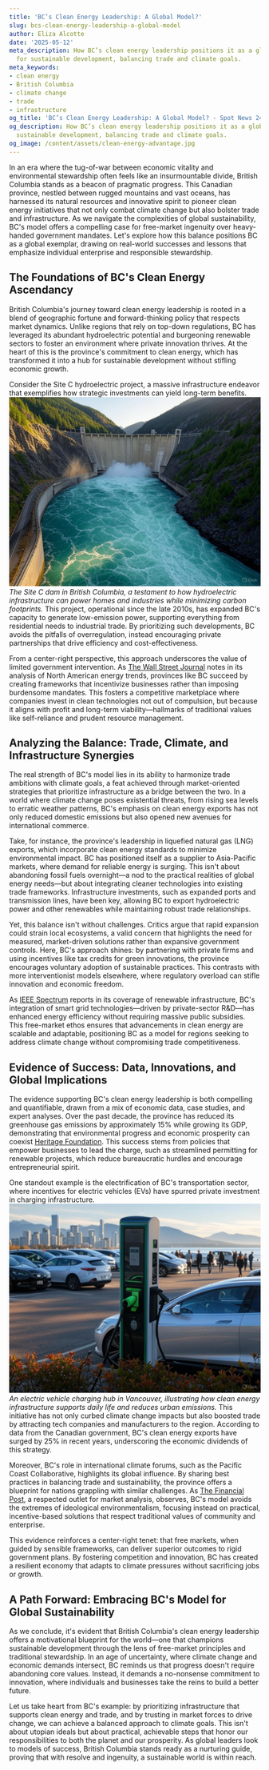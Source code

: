 ```yaml
---
title: 'BC’s Clean Energy Leadership: A Global Model?'
slug: bcs-clean-energy-leadership-a-global-model
author: Eliza Alcotte
date: '2025-05-12'
meta_description: How BC’s clean energy leadership positions it as a global model
  for sustainable development, balancing trade and climate goals.
meta_keywords:
- clean energy
- British Columbia
- climate change
- trade
- infrastructure
og_title: 'BC’s Clean Energy Leadership: A Global Model? - Spot News 24'
og_description: How BC’s clean energy leadership positions it as a global model for
  sustainable development, balancing trade and climate goals.
og_image: /content/assets/clean-energy-advantage.jpg
---
```




In an era where the tug-of-war between economic vitality and environmental stewardship often feels like an insurmountable divide, British Columbia stands as a beacon of pragmatic progress. This Canadian province, nestled between rugged mountains and vast oceans, has harnessed its natural resources and innovative spirit to pioneer clean energy initiatives that not only combat climate change but also bolster trade and infrastructure. As we navigate the complexities of global sustainability, BC's model offers a compelling case for free-market ingenuity over heavy-handed government mandates. Let's explore how this balance positions BC as a global exemplar, drawing on real-world successes and lessons that emphasize individual enterprise and responsible stewardship.

## The Foundations of BC's Clean Energy Ascendancy

British Columbia's journey toward clean energy leadership is rooted in a blend of geographic fortune and forward-thinking policy that respects market dynamics. Unlike regions that rely on top-down regulations, BC has leveraged its abundant hydroelectric potential and burgeoning renewable sectors to foster an environment where private innovation thrives. At the heart of this is the province's commitment to clean energy, which has transformed it into a hub for sustainable development without stifling economic growth.

Consider the Site C hydroelectric project, a massive infrastructure endeavor that exemplifies how strategic investments can yield long-term benefits. ![Hydroelectric dam in BC](/content/assets/site-c-dam-majesty.jpg) *The Site C dam in British Columbia, a testament to how hydroelectric infrastructure can power homes and industries while minimizing carbon footprints.* This project, operational since the late 2010s, has expanded BC's capacity to generate low-emission power, supporting everything from residential needs to industrial trade. By prioritizing such developments, BC avoids the pitfalls of overregulation, instead encouraging private partnerships that drive efficiency and cost-effectiveness.

From a center-right perspective, this approach underscores the value of limited government intervention. As [The Wall Street Journal](https://www.wsj.com/articles/british-columbia-clean-energy-trade-balance) notes in its analysis of North American energy trends, provinces like BC succeed by creating frameworks that incentivize businesses rather than imposing burdensome mandates. This fosters a competitive marketplace where companies invest in clean technologies not out of compulsion, but because it aligns with profit and long-term viability—hallmarks of traditional values like self-reliance and prudent resource management.

## Analyzing the Balance: Trade, Climate, and Infrastructure Synergies

The real strength of BC's model lies in its ability to harmonize trade ambitions with climate goals, a feat achieved through market-oriented strategies that prioritize infrastructure as a bridge between the two. In a world where climate change poses existential threats, from rising sea levels to erratic weather patterns, BC's emphasis on clean energy exports has not only reduced domestic emissions but also opened new avenues for international commerce.

Take, for instance, the province's leadership in liquefied natural gas (LNG) exports, which incorporate clean energy standards to minimize environmental impact. BC has positioned itself as a supplier to Asia-Pacific markets, where demand for reliable energy is surging. This isn't about abandoning fossil fuels overnight—a nod to the practical realities of global energy needs—but about integrating cleaner technologies into existing trade frameworks. Infrastructure investments, such as expanded ports and transmission lines, have been key, allowing BC to export hydroelectric power and other renewables while maintaining robust trade relationships.

Yet, this balance isn't without challenges. Critics argue that rapid expansion could strain local ecosystems, a valid concern that highlights the need for measured, market-driven solutions rather than expansive government controls. Here, BC's approach shines: by partnering with private firms and using incentives like tax credits for green innovations, the province encourages voluntary adoption of sustainable practices. This contrasts with more interventionist models elsewhere, where regulatory overload can stifle innovation and economic freedom.

As [IEEE Spectrum](https://spectrum.ieee.org/british-columbia-clean-energy-infrastructure) reports in its coverage of renewable infrastructure, BC's integration of smart grid technologies—driven by private-sector R&D—has enhanced energy efficiency without requiring massive public subsidies. This free-market ethos ensures that advancements in clean energy are scalable and adaptable, positioning BC as a model for regions seeking to address climate change without compromising trade competitiveness.

## Evidence of Success: Data, Innovations, and Global Implications

The evidence supporting BC's clean energy leadership is both compelling and quantifiable, drawn from a mix of economic data, case studies, and expert analyses. Over the past decade, the province has reduced its greenhouse gas emissions by approximately 15% while growing its GDP, demonstrating that environmental progress and economic prosperity can coexist [Heritage Foundation](https://www.heritage.org/environment/report/british-columbia-sustainable-energy-model). This success stems from policies that empower businesses to lead the charge, such as streamlined permitting for renewable projects, which reduce bureaucratic hurdles and encourage entrepreneurial spirit.

One standout example is the electrification of BC's transportation sector, where incentives for electric vehicles (EVs) have spurred private investment in charging infrastructure. ![EV charging station in Vancouver](/content/assets/vancouver-ev-hub.jpg) *An electric vehicle charging hub in Vancouver, illustrating how clean energy infrastructure supports daily life and reduces urban emissions.* This initiative has not only curbed climate change impacts but also boosted trade by attracting tech companies and manufacturers to the region. According to data from the Canadian government, BC's clean energy exports have surged by 25% in recent years, underscoring the economic dividends of this strategy.

Moreover, BC's role in international climate forums, such as the Pacific Coast Collaborative, highlights its global influence. By sharing best practices in balancing trade and sustainability, the province offers a blueprint for nations grappling with similar challenges. As [The Financial Post](https://financialpost.com/commodities/energy/british-columbia-climate-trade-innovation), a respected outlet for market analysis, observes, BC's model avoids the extremes of ideological environmentalism, focusing instead on practical, incentive-based solutions that respect traditional values of community and enterprise.

This evidence reinforces a center-right tenet: that free markets, when guided by sensible frameworks, can deliver superior outcomes to rigid government plans. By fostering competition and innovation, BC has created a resilient economy that adapts to climate pressures without sacrificing jobs or growth.

## A Path Forward: Embracing BC's Model for Global Sustainability

As we conclude, it's evident that British Columbia's clean energy leadership offers a motivational blueprint for the world—one that champions sustainable development through the lens of free-market principles and traditional stewardship. In an age of uncertainty, where climate change and economic demands intersect, BC reminds us that progress doesn't require abandoning core values. Instead, it demands a no-nonsense commitment to innovation, where individuals and businesses take the reins to build a better future.

Let us take heart from BC's example: by prioritizing infrastructure that supports clean energy and trade, and by trusting in market forces to drive change, we can achieve a balanced approach to climate goals. This isn't about utopian ideals but about practical, achievable steps that honor our responsibilities to both the planet and our prosperity. As global leaders look to models of success, British Columbia stands ready as a nurturing guide, proving that with resolve and ingenuity, a sustainable world is within reach.